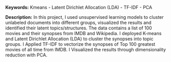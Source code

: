 **Keywords:** Kmeans - Latent Dirichlet Allocation (LDA) - TF-IDF - PCA

**Description:** In this project, I used unsupervised learning models to cluster unlabeled documents into different groups, visualized the results and identified their latent topics/structures. The data contains a list of 100 movies and their synopses from IMDB and Wikipedia. I deployed K-means and Latent Dirichlet Allocation (LDA) to cluster the synopses into topic groups. I Applied TF-IDF to vectorize the synopses of Top 100 greatest movies of all time from IMDB. I Visualized the results through dimensionality reduction with PCA.
